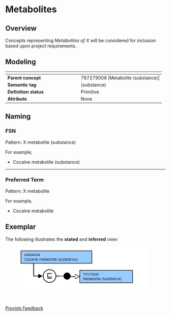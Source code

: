 # Metabolites

## Overview

Concepts representing _Metabolites of X_ will be considered for inclusion based upon project requirements.

## Modeling

<table data-header-hidden><thead><tr><th width="216.33984375"></th><th></th></tr></thead><tbody><tr><td><strong>Parent concept</strong></td><td>767279008 |Metabolite (substance)|</td></tr><tr><td><strong>Semantic tag</strong></td><td>(substance)</td></tr><tr><td><strong>Definition status</strong></td><td>Primitive</td></tr><tr><td><strong>Attribute</strong></td><td>None</td></tr></tbody></table>

## Naming

### FSN

Pattern: X metabolite (substance)

For example,

* Cocaine metabolite (substance)

***

### Preferred Term

Pattern: X metabolite

For example,

* Cocaine metabolite

## Exemplar

The following illustrates the **stated** and **inferred** view:

<div align="left"><figure><img src="../../../../../../.gitbook/assets/image (150).png" alt=""><figcaption></figcaption></figure></div>

<figure><img src="../../../../../../authoring/substance/images/174691622.png" alt=""><figcaption></figcaption></figure>






<a href="https://docs.google.com/forms/d/e/1FAIpQLScTmbZIf0UEQwYDkY27EEWBkaiYkHSbR0_9DmFrMLXoQLyL7Q/viewform?usp=pp_url&entry.1767247133=SCT+Editorial+Guide&entry.670899847=Metabolites" class="button primary">Provide Feedback</a>
